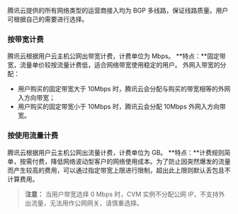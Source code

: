 腾讯云提供的所有网络类型的运营商接入均为 BGP 多线路，保证线路质量。用户可根据自己的需要进行选择。

### 按带宽计费

腾讯云根据用户云主机公网出带宽计费，计费单位为 Mbps。
**特点：**固定带宽，流量单价较按流量计费低，适合网络带宽使用稳定的用户。
外网入带宽的分配：
- 用户购买的固定带宽大于 10Mbps 时，腾讯云会分配与购买的带宽相等的外网入方向带宽；
- 用户购买的固定带宽小于 10Mbps 时，腾讯云会分配 10Mbps 外网入方向带宽。

### 按使用流量计费

腾讯云根据用户云主机公网出流量计费，计费单位为 GB。
**特点：**计费规则简单，按需付费，降低网络波动型客户的网络使用成本。为了防止因突然爆发的流量而产生较高的费用，可以通过指定带宽上限进行限制，超出此上限则默认丢包且不计算费用。



>**注意：**
>当用户带宽选择 0 Mbps 时，CVM 实例不分配公网 IP，不支持外出流量，无法用作公网网关，请慎重选择。
